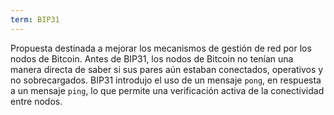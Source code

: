 ```yaml
---
term: BIP31
---
```


Propuesta destinada a mejorar los mecanismos de gestión de red por los nodos de Bitcoin. Antes de BIP31, los nodos de Bitcoin no tenían una manera directa de saber si sus pares aún estaban conectados, operativos y no sobrecargados. BIP31 introdujo el uso de un mensaje `pong`, en respuesta a un mensaje `ping`, lo que permite una verificación activa de la conectividad entre nodos.